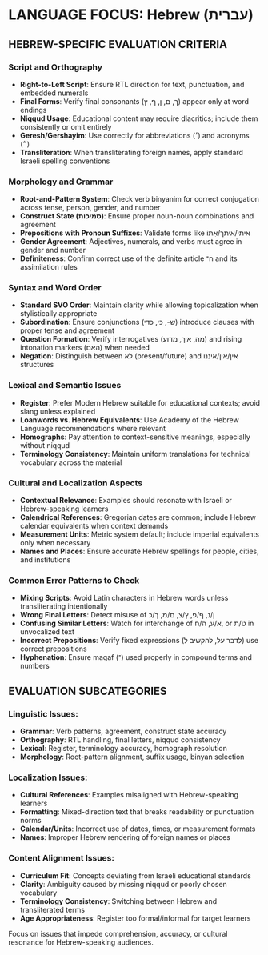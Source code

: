 # LANGUAGE FOCUS: Hebrew (עברית)

## HEBREW-SPECIFIC EVALUATION CRITERIA

### Script and Orthography
- **Right-to-Left Script**: Ensure RTL direction for text, punctuation, and embedded numerals
- **Final Forms**: Verify final consonants (ך, ם, ן, ף, ץ) appear only at word endings
- **Niqqud Usage**: Educational content may require diacritics; include them consistently or omit entirely
- **Geresh/Gershayim**: Use correctly for abbreviations (׳) and acronyms (״)
- **Transliteration**: When transliterating foreign names, apply standard Israeli spelling conventions

### Morphology and Grammar
- **Root-and-Pattern System**: Check verb binyanim for correct conjugation across tense, person, gender, and number
- **Construct State (סמיכות)**: Ensure proper noun-noun combinations and agreement
- **Prepositions with Pronoun Suffixes**: Validate forms like איתי/איתך/אִתּוֹ
- **Gender Agreement**: Adjectives, numerals, and verbs must agree in gender and number
- **Definiteness**: Confirm correct use of the definite article ה־ and its assimilation rules

### Syntax and Word Order
- **Standard SVO Order**: Maintain clarity while allowing topicalization when stylistically appropriate
- **Subordination**: Ensure conjunctions (ש-, כי, כדי) introduce clauses with proper tense and agreement
- **Question Formation**: Verify interrogatives (מה, איך, מדוע) and rising intonation markers (האם) when needed
- **Negation**: Distinguish between לא (present/future) and אין/אין/איננו structures

### Lexical and Semantic Issues
- **Register**: Prefer Modern Hebrew suitable for educational contexts; avoid slang unless explained
- **Loanwords vs. Hebrew Equivalents**: Use Academy of the Hebrew Language recommendations where relevant
- **Homographs**: Pay attention to context-sensitive meanings, especially without niqqud
- **Terminology Consistency**: Maintain uniform translations for technical vocabulary across the material

### Cultural and Localization Aspects
- **Contextual Relevance**: Examples should resonate with Israeli or Hebrew-speaking learners
- **Calendrical References**: Gregorian dates are common; include Hebrew calendar equivalents when context demands
- **Measurement Units**: Metric system default; include imperial equivalents only when necessary
- **Names and Places**: Ensure accurate Hebrew spellings for people, cities, and institutions

### Common Error Patterns to Check
- **Mixing Scripts**: Avoid Latin characters in Hebrew words unless transliterating intentionally
- **Wrong Final Letters**: Detect misuse of ן/נ, ף/פ, ץ/צ, ם/מ, ך/כ
- **Confusing Similar Letters**: Watch for interchange of א/ע, ה/ח, or ט/ת in unvocalized text
- **Incorrect Prepositions**: Verify fixed expressions (לדבר על, להקשיב ל) use correct prepositions
- **Hyphenation**: Ensure maqaf (־) used properly in compound terms and numbers

## EVALUATION SUBCATEGORIES

### Linguistic Issues:
- **Grammar**: Verb patterns, agreement, construct state accuracy
- **Orthography**: RTL handling, final letters, niqqud consistency
- **Lexical**: Register, terminology accuracy, homograph resolution
- **Morphology**: Root-pattern alignment, suffix usage, binyan selection

### Localization Issues:
- **Cultural References**: Examples misaligned with Hebrew-speaking learners
- **Formatting**: Mixed-direction text that breaks readability or punctuation norms
- **Calendar/Units**: Incorrect use of dates, times, or measurement formats
- **Names**: Improper Hebrew rendering of foreign names or places

### Content Alignment Issues:
- **Curriculum Fit**: Concepts deviating from Israeli educational standards
- **Clarity**: Ambiguity caused by missing niqqud or poorly chosen vocabulary
- **Terminology Consistency**: Switching between Hebrew and transliterated terms
- **Age Appropriateness**: Register too formal/informal for target learners

Focus on issues that impede comprehension, accuracy, or cultural resonance for Hebrew-speaking audiences.
